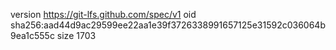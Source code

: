 version https://git-lfs.github.com/spec/v1
oid sha256:aad44d9ac29599ee22aa1e39f3726338991657125e31592c036064b9ea1c555c
size 1703
